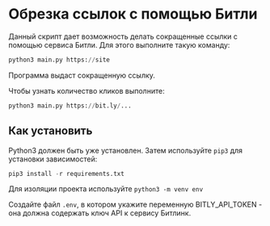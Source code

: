 # Обрезка ссылок с помощью Битли

Данный скрипт дает возможность делать сокращенные ссылки с помощью сервиса Битли. Для этого выполните такую команду: 
```python
python3 main.py https://site
```
Программа выдаст сокращенную ссылку.

Чтобы узнать количество кликов выполните:
```python
python3 main.py https://bit.ly/...
```

## Как установить

Python3 должен быть уже установлен.
Затем используйте ```pip3``` для установки зависимостей:
```python
pip3 install -r requirements.txt
```
Для изоляции проекта используйте ```python3 -m venv env```

Создайте файл ```.env```, в котором укажите переменную BITLY_API_TOKEN - она должна содержать ключ API к сервису Битлинк.
